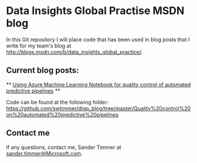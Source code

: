 # Data Insights Global Practise MSDN blog

In this Git repository I will place code that has been used in blog posts that I write for my team's blog at http://blogs.msdn.com/b/data_insights_global_practice/. 

## Current blog posts:

** [Using Azure Machine Learning Notebook for quality control of automated predictive pipelines](http://blogs.msdn.com/b/data_insights_global_practice/archive/2016/01/05/using-azure-machine-learning-notebooks-for-quality-control-of-automated-predictive-pipelines.aspx) **

Code can be found at the following folder: https://github.com/swtimmer/digp_blog/tree/master/Quality%20control%20on%20automated%20predictive%20pipelines


## Contact me
If any questions, contact me,  Sander Timmer at sander.timmer@Microsoft.com. 

